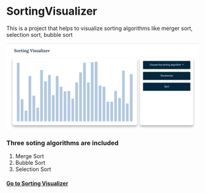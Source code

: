 # SortingVisualizer
This is a project that helps to visualize sorting algorithms like merger sort, selection sort, bubble sort

<img src="screen-shot.png" xlt="Sorting Visualizer Screen Shot"/>

### Three soting algorithms are included

<ol>
  <li>Merge Sort</li>
  <li>Bubble Sort </li>
  <li>Selection Sort </li>
 </ol>
 
 <h4><a href="https://githubsumanth.github.io/SortingVisualizer/"> Go to Sorting Visualizer</a></h4>
 
